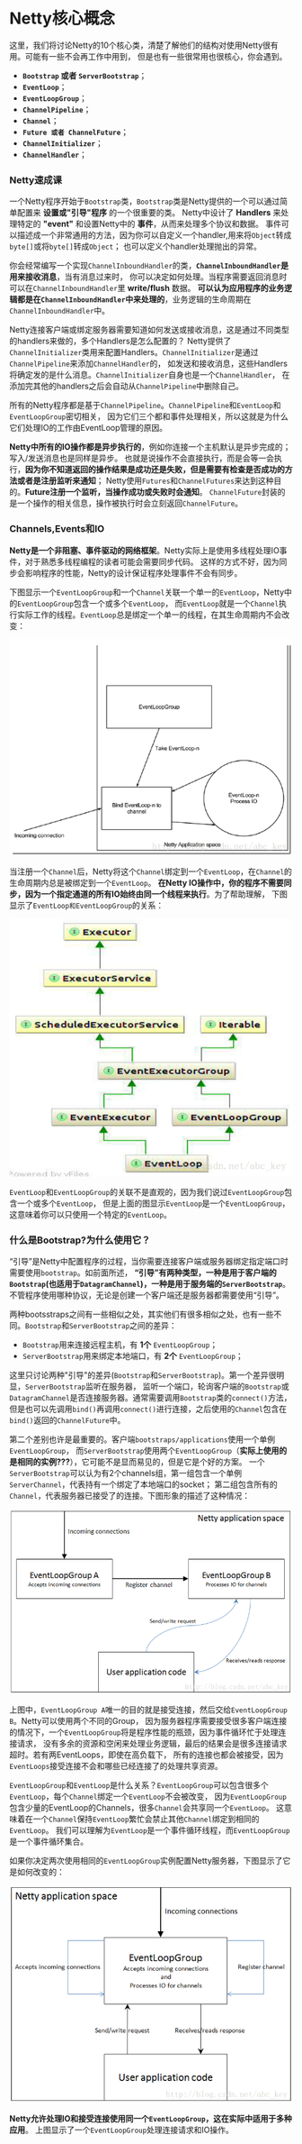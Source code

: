 Netty核心概念
================================================
这里，我们将讨论Netty的10个核心类，清楚了解他们的结构对使用Netty很有用。可能有一些不会再工作中用到，
但是也有一些很常用也很核心，你会遇到。
+ **`Bootstrap` 或者 `ServerBootstrap`**；
+ **`EventLoop`**；
+ **`EventLoopGroup`**；
+ **`ChannelPipeline`**；
+ **`Channel`**；
+ **`Future 或者 ChannelFuture`**；
+ **`ChannelInitializer`**；
+ **`ChannelHandler`**；

### Netty速成课
一个Netty程序开始于`Bootstrap`类，`Bootstrap`类是Netty提供的一个可以通过简单配置来 **设置或"引导"程序** 的一个很重要的类。
Netty中设计了 **Handlers** 来处理特定的 **"event"** 和设置Netty中的 **事件**，从而来处理多个协议和数据。
事件可以描述成一个非常通用的方法，因为你可以自定义一个handler,用来将`Object`转成`byte[]`或将`byte[]`转成`Object`；
也可以定义个handler处理抛出的异常。

你会经常编写一个实现`ChannelInboundHandler`的类，**`ChannelInboundHandler`是用来接收消息**，当有消息过来时，
你可以决定如何处理。当程序需要返回消息时可以在`ChannelInboundHandler`里 **write/flush** 数据。
**可以认为应用程序的业务逻辑都是在`ChannelInboundHandler`中来处理的**，业务逻辑的生命周期在`ChannelInboundHandler`中。

Netty连接客户端或绑定服务器需要知道如何发送或接收消息，这是通过不同类型的handlers来做的，多个Handlers是怎么配置的？
Netty提供了`ChannelInitializer`类用来配置Handlers。`ChannelInitializer`是通过`ChannelPipeline`来添加`ChannelHandler`的，
如发送和接收消息，这些Handlers将确定发的是什么消息。`ChannelInitializer`自身也是一个`ChannelHandler`，
在添加完其他的handlers之后会自动从`ChannelPipeline`中删除自己。

所有的Netty程序都是基于`ChannelPipeline`。`ChannelPipeline`和`EventLoop`和`EventLoopGroup`密切相关，
因为它们三个都和事件处理相关，所以这就是为什么它们处理IO的工作由EventLoop管理的原因。

**Netty中所有的IO操作都是异步执行的**，例如你连接一个主机默认是异步完成的；写入/发送消息也是同样是异步。
也就是说操作不会直接执行，而是会等一会执行，**因为你不知道返回的操作结果是成功还是失败，但是需要有检查是否成功的方法或者是注册监听来通知**；
Netty使用`Futures`和`ChannelFutures`来达到这种目的。**Future注册一个监听，当操作成功或失败时会通知**。
`ChannelFuture`封装的是一个操作的相关信息，操作被执行时会立刻返回`ChannelFuture`。

### Channels,Events和IO
**Netty是一个非阻塞、事件驱动的网络框架**。Netty实际上是使用多线程处理IO事件，对于熟悉多线程编程的读者可能会需要同步代码。
这样的方式不好，因为同步会影响程序的性能，Netty的设计保证程序处理事件不会有同步。

下图显示一个`EventLoopGroup`和一个`Channel`关联一个单一的`EventLoop`，Netty中的`EventLoopGroup`包含一个或多个`EventLoop`，
而`EventLoop`就是一个`Channel`执行实际工作的线程。`EventLoop`总是绑定一个单一的线程，在其生命周期内不会改变：

![EventLoopGroup](img/EventLoopGroup.png)

当注册一个`Channel`后，Netty将这个`Channel`绑定到一个`EventLoop`，在`Channel`的生命周期内总是被绑定到一个`EventLoop`。
**在Netty IO操作中，你的程序不需要同步，因为一个指定通道的所有IO始终由同一个线程来执行**。为了帮助理解，
下图显示了`EventLoop和EventLoopGroup`的关系：

![EventLoopGroup继承关系](img/EventLoopGroup继承关系.png)

`EventLoop`和`EventLoopGroup`的关联不是直观的，因为我们说过`EventLoopGroup`包含一个或多个`EventLoop`，
但是上面的图显示`EventLoop`是一个`EventLoopGroup`，这意味着你可以只使用一个特定的`EventLoop`。

### 什么是Bootstrap?为什么使用它？
“引导”是Netty中配置程序的过程，当你需要连接客户端或服务器绑定指定端口时需要使用`bootstrap`。如前面所述，
**“引导”有两种类型，一种是用于客户端的`Bootstrap`(也适用于`DatagramChannel`)，一种是用于服务端的`ServerBootstrap`**。
不管程序使用哪种协议，无论是创建一个客户端还是服务器都需要使用“引导”。

两种bootsstraps之间有一些相似之处，其实他们有很多相似之处，也有一些不同。`Bootstrap`和`ServerBootstrap`之间的差异：
+ `Bootstrap`用来连接远程主机，有 **1个** `EventLoopGroup`；
+ `ServerBootstrap`用来绑定本地端口，有 **2个** `EventLoopGroup`；

这里只讨论两种"引导"的差异(`Bootstrap`和`ServerBootstrap`)。第一个差异很明显，`ServerBootstrap`监听在服务器，
监听一个端口，轮询客户端的`Bootstrap`或`DatagramChannel`是否连接服务器。通常需要调用`Bootstrap`类的`connect()`方法，
但是也可以先调用`bind()`再调用`connect()`进行连接，之后使用的`Channel`包含在`bind()`返回的`ChannelFuture`中。

第二个差别也许是最重要的。客户端`bootstraps/applications`使用一个单例`EventLoopGroup`，
而`ServerBootstrap`使用两个`EventLoopGroup`（**实际上使用的是相同的实例???**），它可能不是显而易见的，但是它是个好的方案。
一个`ServerBootstrap`可以认为有2个channels组，第一组包含一个单例`ServerChannel`，代表持有一个绑定了本地端口的socket；
第二组包含所有的`Channel`，代表服务器已接受了的连接。下图形象的描述了这种情况：

![ServerBootstrap](img/B1.png)

上图中，`EventLoopGroup A`唯一的目的就是接受连接，然后交给`EventLoopGroup B`。Netty可以使用两个不同的Group，
因为服务器程序需要接受很多客户端连接的情况下，一个`EventLoopGroup`将是程序性能的瓶颈，因为事件循环忙于处理连接请求，
没有多余的资源和空闲来处理业务逻辑，最后的结果会是很多连接请求超时。若有两EventLoops，即使在高负载下，
所有的连接也都会被接受，因为`EventLoops`接受连接不会和哪些已经连接了的处理共享资源。

`EventLoopGroup`和`EventLoop`是什么关系？`EventLoopGroup`可以包含很多个`EventLoop`，每个`Channel`绑定一个`EventLoop`不会被改变，
因为`EventLoopGroup`包含少量的EventLoop的Channels，很多`Channel`会共享同一个`EventLoop`。
这意味着在一个`Channel`保持`EventLoop`繁忙会禁止其他`Channel`绑定到相同的`EventLoop`。
我们可以理解为`EventLoop`是一个事件循环线程，而`EventLoopGroup`是一个事件循环集合。

如果你决定两次使用相同的`EventLoopGroup`实例配置Netty服务器，下图显示了它是如何改变的：

![ServerBootstrap2](img/B2.png)

**Netty允许处理IO和接受连接使用同一个`EventLoopGroup`，这在实际中适用于多种应用**。
上图显示了一个`EventLoopGroup`处理连接请求和IO操作。
